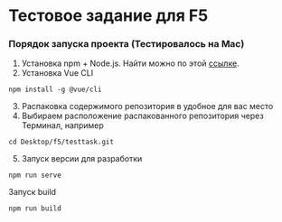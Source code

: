 # Тестовое задание для F5

### Порядок запуска проекта (Тестировалось на Mac)

1. Установка npm + Node.js. Найти можно по этой [ссылке](https://nodejs.org/en/).
2. Установка Vue CLI

```
npm install -g @vue/cli
```

3. Распаковка содержимого репозитория в удобное для вас место
4. Выбираем расположение распакованного репозитория через Терминал, например

```
cd Desktop/f5/testtask.git
```

5. Запуск версии для разработки

```
npm run serve
```
   Запуск build

```
npm run build
```
